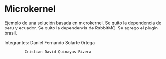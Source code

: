# Microkernel
Ejemplo de una solución basada en microkernel.
Se quito la dependencia de peru y ecuador.
Se quito la dependencia de RabbitMQ.
Se agrego el plugin brasil.

Integrantes: Daniel Fernando Solarte Ortega

             Cristian David Quinayas Rivera
